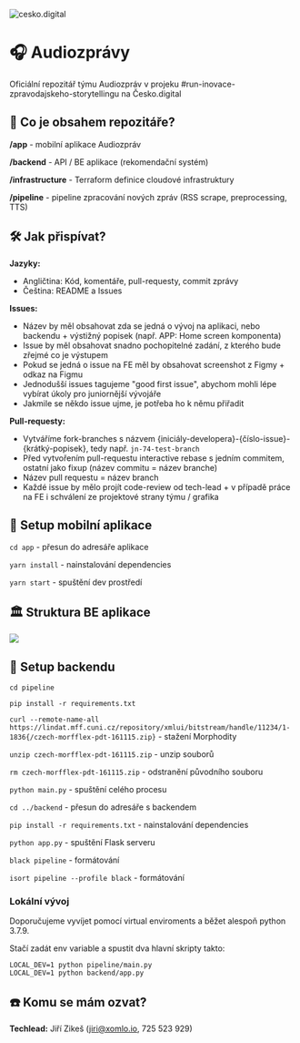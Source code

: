 ![cesko.digital](cesko-digital_logo.png)

# 🎧 Audiozprávy

Oficiální repozitář týmu Audiozpráv v projeku #run-inovace-zpravodajskeho-storytellingu na Česko.digital

## 🔎 Co je obsahem repozitáře?

**/app** - mobilní aplikace Audiozpráv

**/backend** - API / BE aplikace (rekomendační systém)

**/infrastructure** - Terraform definice cloudové infrastruktury

**/pipeline** - pipeline zpracování nových zpráv (RSS scrape, preprocessing, TTS)

## 🛠 Jak přispívat?

**Jazyky:**

- Angličtina: Kód, komentáře, pull-requesty, commit zprávy
- Čeština: README a Issues

**Issues:**

- Název by měl obsahovat zda se jedná o vývoj na aplikaci, nebo backendu + výstižný popisek (např. APP: Home screen komponenta)
- Issue by měl obsahovat snadno pochopitelné zadání, z kterého bude zřejmé co je výstupem
- Pokud se jedná o issue na FE měl by obsahovat screenshot z Figmy + odkaz na Figmu
- Jednodušší issues tagujeme "good first issue", abychom mohli lépe vybírat úkoly pro juniornější vývojáře
- Jakmile se někdo issue ujme, je potřeba ho k němu přiřadit

**Pull-requesty:**

- Vytváříme fork-branches s názvem {iniciály-developera}-{číslo-issue}-{krátký-popisek}, tedy např. `jn-74-test-branch`
- Před vytvořením pull-requestu interactive rebase s jedním commitem, ostatní jako fixup (název commitu = název branche)
- Název pull requestu = název branch
- Každé issue by mělo projít code-review od tech-lead + v případě práce na FE i schválení ze projektové strany týmu / grafika

## 🚀 Setup mobilní aplikace

`cd app` - přesun do adresáře aplikace

`yarn install` - nainstalování dependencies

`yarn start` - spuštění dev prostředí

## 🏛 Struktura BE aplikace

![](services.svg)

## 🚀 Setup backendu

`cd pipeline`

`pip install -r requirements.txt`

`curl --remote-name-all https://lindat.mff.cuni.cz/repository/xmlui/bitstream/handle/11234/1-1836{/czech-morfflex-pdt-161115.zip}` - stažení Morphodity

`unzip czech-morfflex-pdt-161115.zip` - unzip souborů

`rm czech-morfflex-pdt-161115.zip` - odstranění původního souboru

`python main.py` - spuštění celého procesu

`cd ../backend` - přesun do adresáře s backendem

`pip install -r requirements.txt` - nainstalování dependencies

`python app.py` - spuštění Flask serveru

`black pipeline` - formátování

`isort pipeline --profile black` - formátování

### Lokální vývoj

Doporučujeme vyvíjet pomocí virtual enviroments a běžet alespoň python 3.7.9.

Stačí zadát env variable a spustit dva hlavní skripty takto:
```
LOCAL_DEV=1 python pipeline/main.py
LOCAL_DEV=1 python backend/app.py
```

## ☎️ Komu se mám ozvat?

**Techlead:** Jiří Zikeš (jiri@xomlo.io, 725 523 929)
